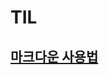 # TIL
## [마크다운 사용법](https://github.com/wasitac/TIL/blob/master/%EB%A7%88%ED%81%AC%EB%8B%A4%EC%9A%B4.md)
